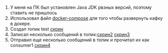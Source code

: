 1. У меня на ПК был установлен Java JDK рвзных версий, поэтому ставить не пришлось
2. Использовал файл [docker-compose](docker-compose.yml) для того чтобы развернуть кафку в докере.
3. Создал топик test [скрин](create_topic.jpg)
4. Записал несколько сообщений в топик:[скрин2](send_messages.jpg) [скрин3](sent_messages_in_topic.jpg)
5. Отправил еще несколько сообщений в топик и прочитал их как consumer1 [скрин4](read_messages_from_topic.jpg)